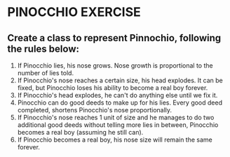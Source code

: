 # PINOCCHIO EXERCISE

## Create a class to represent Pinnochio, following the rules below:

1. If Pinocchio lies, his nose grows. Nose growth is proportional to the number of lies told.
2. If Pinocchio's nose reaches a certain size, his head explodes. It can be fixed, but Pinocchio loses his
   ability to become a real boy forever.
3. If Pinocchio's head explodes, he can't do anything else until we fix it.
4. Pinocchio can do good deeds to make up for his lies. Every good deed completed, shortens Pinocchio's nose
   proportionally.
5. If Pinocchio's nose reaches 1 unit of size and he manages to do two additional good deeds without telling more lies
   in between, Pinocchio becomes a real boy (assuming he still can).
6. If Pinocchio becomes a real boy, his nose size will remain the same forever.
